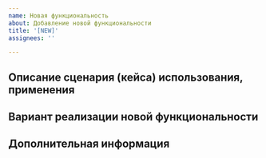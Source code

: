 ```yaml
---
name: Новая функциональность
about: Добавление новой функциональности
title: '[NEW]'
assignees: ''

---
```


## Описание сценария (кейса) использования, применения
<!-- В данном блоке стоит описать проблему, сценарий использования, для формирования понимания, зачем нужна функциональность -->

## Вариант реализации новой функциональности
<!-- Можно описать вариант (-ы) реализации новой фунциональности, как видится в момент написания -->

## Дополнительная информация
<!-- Можно добавить любую информацию, которая может быть полезной при реализации -->